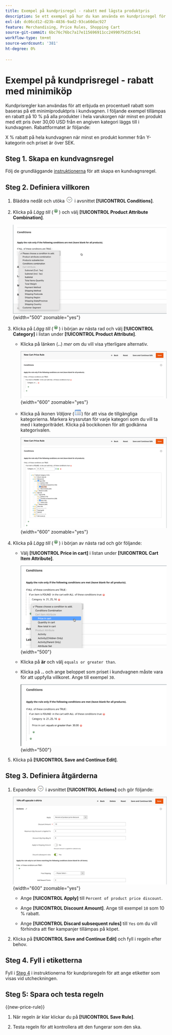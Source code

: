```yaml
---
title: Exempel på kundprisregel - rabatt med lägsta produktpris
description: Se ett exempel på hur du kan använda en kundprisregel för att erbjuda en rabatt med ett lägsta produktpris.
exl-id: dc06cd12-d23b-4836-9ad2-93ca60dac927
feature: Merchandising, Price Rules, Shopping Cart
source-git-commit: 6bc76c76bc7a17e115696911cc2499075d35c541
workflow-type: tm+mt
source-wordcount: '381'
ht-degree: 0%

---
```


# Exempel på kundprisregel - rabatt med minimiköp

Kundprisregler kan användas för att erbjuda en procentuell rabatt som baseras på ett minimiproduktpris i kundvagnen. I följande exempel tillämpas en rabatt på 10 % på alla produkter i hela varukorgen när minst en produkt med ett pris över 30,00 USD från en angiven kategori läggs till i kundvagnen. Rabattformatet är följande:

X % rabatt på hela kundvagnen när minst en produkt kommer från Y-kategorin och priset är över SEK.

## Steg 1. Skapa en kundvagnsregel

Följ de grundläggande [instruktionerna](price-rules-cart.md) för att skapa en kundvagnsregel.

## Steg 2. Definiera villkoren

1. Bläddra nedåt och utöka ![Expansionsväljaren](../assets/icon-display-expand.png) i avsnittet **[!UICONTROL Conditions]**.

1. Klicka på _Lägg till_ (![Lägg till ikon](../assets/icon-add-green-circle.png)) och välj **[!UICONTROL Product Attribute Combination]**.

   ![Villkor för kundprisregel - kombination av produktattribut](./assets/condition1.png){width="500" zoomable="yes"}

1. Klicka på _Lägg till_ (![Lägg till ikon](../assets/icon-add-green-circle.png)) i början av nästa rad och välj **[!UICONTROL Category]** i listan under **[!UICONTROL Product Attribute]**.

   - Klicka på länken (**..**) _mer_ om du vill visa ytterligare alternativ.

     ![Villkor för kundprisregel - kategorialternativ](./assets/condition3.png){width="600" zoomable="yes"}

   - Klicka på ikonen _Väljare_ (![Lista-ikon](../assets/icon-list-chooser.png)) för att visa de tillgängliga kategorierna. Markera kryssrutan för varje kategori som du vill ta med i kategoriträdet. Klicka på bockikonen för att godkänna kategorivalen.

     ![Villkor för kundprisregel - kategori](./assets/condition4.png){width="600" zoomable="yes"}

1. Klicka på _Lägg till_ (![Lägg till ikon](../assets/icon-add-green-circle.png)) i början av nästa rad och gör följande:

   - Välj **[!UICONTROL Price in cart]** i listan under **[!UICONTROL Cart Item Attribute]**.

     ![Villkor för kundprisregel - kundvagnsartikelattribut](./assets/condition5.png){width="500"}

   - Klicka på **är** och välj `equals or greater than`.

   - Klicka på **..** och ange beloppet som priset i kundvagnen måste vara för att uppfylla villkoret. Ange till exempel `30`.

     ![Villkor för kundprisregel - pris i kundvagn](./assets/condition6.png){width="500"}

1. Klicka på **[!UICONTROL Save and Continue Edit]**.

## Steg 3. Definiera åtgärderna

1. Expandera ![Expansionsväljaren](../assets/icon-display-expand.png) i avsnittet **[!UICONTROL Actions]** och gör följande:

   ![Åtgärder för kundprisregel](./assets/minimum-discount-actions.png){width="600" zoomable="yes"}

   - Ange **[!UICONTROL Apply]** till `Percent of product price discount`.

   - Ange **[!UICONTROL Discount Amount]**. Ange till exempel `10` som 10 % rabatt.

   - Ange **[!UICONTROL Discard subsequent rules]** till `Yes` om du vill förhindra att fler kampanjer tillämpas på köpet.

1. Klicka på **[!UICONTROL Save and Continue Edit]** och fyll i regeln efter behov.

## Steg 4. Fyll i etiketterna

Fyll i [Steg 4](price-rules-cart.md) i instruktionerna för kundprisregeln för att ange etiketter som visas vid utcheckningen.

## Steg 5: Spara och testa regeln

{{new-price-rule}}

1. När regeln är klar klickar du på **[!UICONTROL Save Rule]**.

1. Testa regeln för att kontrollera att den fungerar som den ska.
